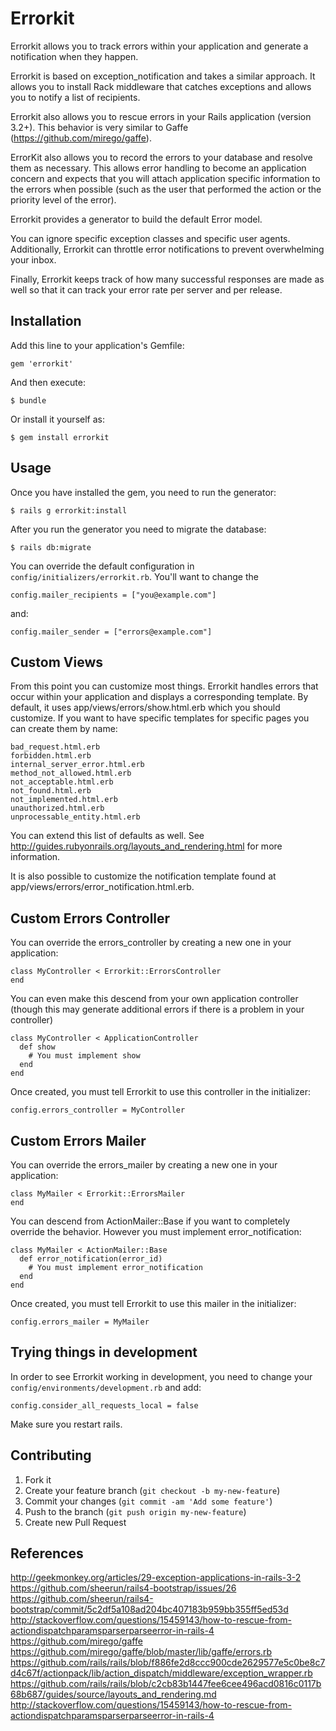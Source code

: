 # Errorkit

Errorkit allows you to track errors within your application and generate a
notification when they happen.

Errorkit is based on exception_notification and takes a similar approach. It allows
you to install Rack middleware that catches exceptions and allows you to notify a
list of recipients.

Errorkit also allows you to rescue errors in your Rails application (version 3.2+).
This behavior is very similar to Gaffe (https://github.com/mirego/gaffe).

ErrorKit also allows you to record the errors to your database and resolve them
as necessary. This allows error handling to become an application concern and expects
that you will attach application specific information to the errors when possible
(such as the user that performed the action or the priority level of the error).

Errorkit provides a generator to build the default Error model.

You can ignore specific exception classes and specific user agents. Additionally,
Errorkit can throttle error notifications to prevent overwhelming your inbox.

Finally, Errorkit keeps track of how many successful responses are made as well
so that it can track your error rate per server and per release.

## Installation

Add this line to your application's Gemfile:

    gem 'errorkit'

And then execute:

    $ bundle

Or install it yourself as:

    $ gem install errorkit

## Usage

Once you have installed the gem, you need to run the generator:

    $ rails g errorkit:install

After you run the generator you need to migrate the database:

    $ rails db:migrate

You can override the default configuration in `config/initializers/errorkit.rb`. You'll want to change the

    config.mailer_recipients = ["you@example.com"]

and:

    config.mailer_sender = ["errors@example.com"]

## Custom Views

From this point you can customize most things. Errorkit handles errors
that occur within your application and displays a corresponding template.
By default, it uses app/views/errors/show.html.erb which you should
customize. If you want to have specific templates for specific pages
you can create them by name:

    bad_request.html.erb
    forbidden.html.erb
    internal_server_error.html.erb
    method_not_allowed.html.erb
    not_acceptable.html.erb
    not_found.html.erb
    not_implemented.html.erb
    unauthorized.html.erb
    unprocessable_entity.html.erb

You can extend this list of defaults as well. See
http://guides.rubyonrails.org/layouts_and_rendering.html for more information.

It is also possible to customize the notification template found at
app/views/errors/error_notification.html.erb.

## Custom Errors Controller

You can override the errors_controller by creating a new one in your application:

    class MyController < Errorkit::ErrorsController
    end

You can even make this descend from your own application controller (though
this may generate additional errors if there is a problem in your controller)

    class MyController < ApplicationController
      def show
        # You must implement show
      end
    end

Once created, you must tell Errorkit to use this controller in the initializer:

    config.errors_controller = MyController

## Custom Errors Mailer

You can override the errors_mailer by creating a new one in your application:

    class MyMailer < Errorkit::ErrorsMailer
    end

You can descend from ActionMailer::Base if you want to completely override the
behavior. However you must implement error_notification:

    class MyMailer < ActionMailer::Base
      def error_notification(error_id)
        # You must implement error_notification
      end
    end

Once created, you must tell Errorkit to use this mailer in the initializer:

    config.errors_mailer = MyMailer

## Trying things in development

In order to see Errorkit working in development, you need to change your
`config/environments/development.rb` and add:

    config.consider_all_requests_local = false

Make sure you restart rails.

## Contributing

1. Fork it
2. Create your feature branch (`git checkout -b my-new-feature`)
3. Commit your changes (`git commit -am 'Add some feature'`)
4. Push to the branch (`git push origin my-new-feature`)
5. Create new Pull Request

## References

http://geekmonkey.org/articles/29-exception-applications-in-rails-3-2
https://github.com/sheerun/rails4-bootstrap/issues/26
https://github.com/sheerun/rails4-bootstrap/commit/5c2df5a108ad204bc407183b959bb355ff5ed53d
http://stackoverflow.com/questions/15459143/how-to-rescue-from-actiondispatchparamsparserparseerror-in-rails-4
https://github.com/mirego/gaffe
https://github.com/mirego/gaffe/blob/master/lib/gaffe/errors.rb
https://github.com/rails/rails/blob/f886fe2d8ccc900cde2629577e5c0be8c7d4c67f/actionpack/lib/action_dispatch/middleware/exception_wrapper.rb
https://github.com/rails/rails/blob/c2cb83b1447fee6cee496acd0816c0117b68b687/guides/source/layouts_and_rendering.md
http://stackoverflow.com/questions/15459143/how-to-rescue-from-actiondispatchparamsparserparseerror-in-rails-4
